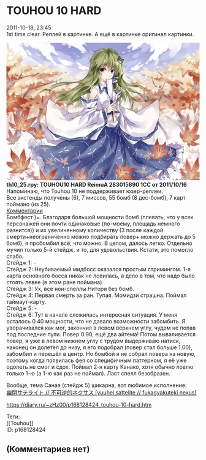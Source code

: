 TOUHOU 10 HARD
==============

  
2011-10-18, 23:45  
 1st time clear. Реплей в картинке. А ещё в картинке оригинал картинки.   
   
   [![](pics/741769ac72ad.jpg)](http://www.pixiv.net/member_illust.php?mode=medium&illust_id=22424670)     
  **th10\_25.rpy: TOUHOU10 HARD ReimuA 283015890 1CC от 2011/10/16**    
  Напоминаю, что Touhou 10 не поддерживает юзер-реплеи.    
 Все экстенды получены (6), 7 миссов, 55 бомб (8 дес-бомб), 7 карт поймано (из 25).   
  [Комментарии](https://zHz00.diary.ru/p168128424.htm?index=1#linkmore168128424m1)      
 Бомбфест )=. Благодаря большой мощности бомб (плевать, что у всех персонажей они почти одинаковые (по-моему, площадь немного разнится)) и их увеличенному количеству (3 после каждой смерти+неограниченно можно подбирать повер+ можно держать до 5 бомб), я пробомбил всё, что можно. В целом, далось легко. Отдельно мучил только 5-й стейдж, и то, для удовольствия. Кстати, это помогло слабо.   
 Стейдж 1: -   
 Стейдж 2: Неубиваемый мидбосс оказался простым стримингом. 1-я карта основного босса никак не ловилась, а дело в том, что надо было стоять левее (в этом ране поймана).   
 Стейдж 3: Ух, все нон-спеллы Нитори без бомб.   
 Стейдж 4: Первая смерть за ран. Тупая. Момидзи страшна. Поймал таймаут-карту.   
 Стейдж 5: -   
 Стейдж 6: Тут в начале сложилась интересная ситуация. У меня осталось 0.40 мощности, что не давало возможности забомбить. Я уворачивался как мог, закончил в левом верхнем углу, чудом не попав под последние пули. Повер 0.90, ещё два айтема! Потом вываливается повер, я уже в левом нижнем углу с трудом выдерживаю натиск, наконец он долетел до низу, я его подобрал (повер стал больше 1.00), забомбил и перешёл в центр. Но бомбой я не собрал повера на новую, поэтому когда появилась фея со специфичным паттерном, я её уже одолеть не смог и сдох. Поймал 2-я карту Канако, хотя обычно ловлю только 1-ю (а 1-ю как раз не поймал). Ласт спелл безобразен.   
     
 Вообще, тема Санаэ (стейдж 5) шикарна, вот любимое исполнение:   
  [幽閉サテライト // 不可逆的ネクサス [yuuhei sattelite // fukagyakuteki nexus]](https://www.youtube.com/watch?v=7htWSpUXuew)    
  
<https://diary.ru/~zHz00/p168128424_touhou-10-hard.htm>  
  
Теги:  
[[Touhou]]  
ID: p168128424  


(Комментариев нет)
------------------